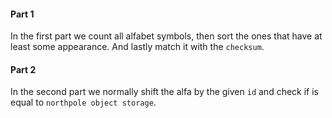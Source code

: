 #### Part 1

In the first part we count all alfabet symbols, then sort the ones that have at least some appearance. And lastly match it with the `checksum`.

#### Part 2

In the second part we normally shift the alfa by the given `id` and check if is equal to `northpole object storage`.
